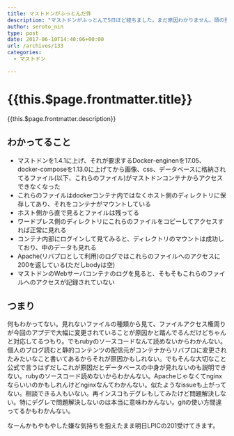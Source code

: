 ```yaml
---
title: マストドンがふっとんだ件
description: "マストドンがふっとんで5日ほど経ちました。まだ原因わかりません。頭の整理にいまわかってること書いていきます。実はデータ自体が消えたわけでも壊れたわけでもないです。原因がわかり、それを直せれば元の状態には戻るはずです。が、その原因がわからない。"
author: seroto_nin
type: post
date: 2017-06-10T14:40:06+00:00
url: /archives/133
categories:
  - マストドン

---
```

# {{this.$page.frontmatter.title}}

<CategoriesAndDate/>

{{this.$page.frontmatter.description}}

<!--more-->

## わかってること

- マストドンを1.4.1に上げ、それが要求するDocker-enginenを17.05、docker-composeを1.13.0に上げてから画像、css、データベースに格納されてるファイル(以下、これらのファイル)がマストドンコンテナからアクセスできなくなった
- これらのファイルはdockerコンテナ内ではなくホスト側のディレクトリに保存してあり、それをコンテナがマウントしている
- ホスト側から直で見るとファイルは残ってる
- ワードプレス側のディレクトリにこれらのファイルをコピーしてアクセスすれば正常に見れる
- コンテナ内部にログインして見てみると、ディレクトリのマウントは成功しており、中のデータも見れる
- Apache(リバプロとして利用)のログではこれらのファイルへのアクセスに200を返している(ただしbodyは空)
- マストドンのWebサーバコンテナのログを見ると、そもそもこれらのファイルへのアクセスが記録されていない

## つまり

何もわかってない。見れないファイルの種類から見て、ファイルアクセス権周りが今回のアプデで大幅に変更されていることが原因かと踏んでるんだけどちゃんと対応してるつもり。でもrubyのソースコードなんて読めないからわかんない。個人のブログ読むと静的コンテンツの配信元がコンテナからリバプロに変更されたみたいなこと書いてあるからそれが原因かもしれない。でもそんな大切なこと公式で言うはずだしこれが原因だとデータベースの中身が見れないのも説明できない。rubyのソースコード読めないからわかんない。Apacheじゃなくてnginxならいいのかもしれんけどnginxなんてわかんない。似たようなissueも上がってない。相談できる人もいない。再インスコもデグレもしてみたけど問題解決しない。特にデグレで問題解決しないのは本当に意味わかんない。gitの使い方間違ってるかもわかんない。

なーんかもやもやした嫌な気持ちを抱えたまま明日LPICの201受けてきます。
